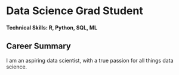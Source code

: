 # Data Science Grad Student

#### Technical Skills: R, Python, SQL, ML

## Career Summary
  I am an aspiring data scientist, with a true passion for all things data science. 
